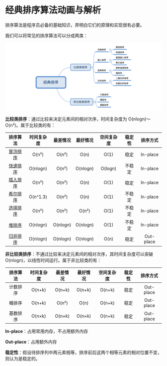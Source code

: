 # 经典排序算法动画与解析

排序算法是程序员必备的基础知识，弄明白它们的原理和实现很有必要。

我们可以将常见的排序算法可以分成两类：

![](sort-category.png)

**比较类排序**：通过比较来决定元素间的相对次序，时间复杂度为 O(nlogn)～O(n²)。属于比较类的有：

|         排序算法          | 时间复杂度 | 最差情况 | 最好情况 | 空间复杂度 | 稳定性 | 排序方式  |
| :-----------------------: | :--------: | :------: | :------: | :--------: | :----: | :-------: |
|  [冒泡排序](BubbleSort)   |   O(n²)    |  O(n²)   |   O(n)   |    O(1)​    |  稳定  | In-place  |
|   [快速排序](QuickSort)   |  O(nlogn)​  |  O(n²)   | O(nlogn)​ |  O(logn)​   | 不稳定 | In-place  |
| [插入排序](InsertionSort) |   O(n²)    |  O(n²)   |   O(n)​   |    O(1)​    |  稳定  | In-place  |
|   [希尔排序](ShellSort)   |  O(n^1.3)​  |  O(n²)   |   O(n)​   |    O(1)​    | 不稳定 | In-place  |
| [选择排序](SelectionSort) |   O(n²)    |  O(n²)   |  O(n²)   |    O(1)​    | 不稳定 | In-place  |
|    [堆排序](HeapSort)     |  O(nlogn)​  | O(nlogn) | O(nlogn)​ |    O(1)​    | 不稳定 | In-place  |
|   [归并排序](MergeSort)   |  O(nlogn)​  | O(nlogn) | O(nlogn)​ |    O(n)​    |  稳定  | Out-place |

**非比较类排序**：不通过比较来决定元素间的相对次序，其时间复杂度可以突破 O(nlogn)，以线性时间运行。属于非比较类的有：

| 排序算法 | 时间复杂度 | 最差情况 | 最好情况 | 空间复杂度 | 稳定性 | 排序方式  |
| :------: | :--------: | :------: | :------: | :--------: | :----: | :-------: |
| 计数排序 |   O(n+k)​   |  O(n+k)​  |  O(n+k)​  |   O(n+k)​   |  稳定  | Out-place |
|  桶排序  |   O(n+k)​   |  O(n²)   |   O(n)​   |   O(n+k)​   |  稳定  | Out-place |
| 基数排序 |   O(n×k)​   |  O(n×k)​  |  O(n×k)​  |   O(n+k)​   |  稳定  | Out-place |

**In-place**：占用常用内存，不占用额外内存

**Out-place**：占用额外内存

**稳定性**：假设待排序列中两元素相等，排序前后这两个相等元素的相对位置不变，则认为是稳定的。